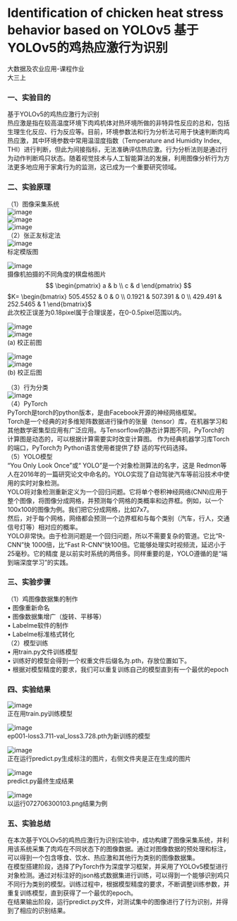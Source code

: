 # Identification of chicken heat stress behavior based on YOLOv5 基于YOLOv5的鸡热应激行为识别
大数据及农业应用-课程作业\
大三上

### 一、实验目的
基于YOLOv5的鸡热应激行为识别\
热应激是指在较高温度环境下肉鸡机体对热环境所做的非特异性反应的总和，包括生理生化反应、行为反应等。目前，环境参数法和行为分析法可用于快速判断肉鸡热应激，其中环境参数中常用温湿度指数（Temperature and Humidity Index, THI）进行判断，但此为间接指标，无法准确评估热应激。行为分析法则是通过行为动作判断鸡只状态。随着视觉技术与人工智能算法的发展，利用图像分析行为方法更多地应用于家禽行为的监测，这已成为一个重要研究领域。

### 二、实验原理
（1）图像采集系统\
![image](https://github.com/user-attachments/assets/fb804c3b-5653-43e6-a6ae-8824dc283845)\
![image](https://github.com/user-attachments/assets/22fe248c-db30-4bb9-a323-78825a9c0c16)\
![image](https://github.com/user-attachments/assets/55310923-94ea-4519-be1a-1d1af433969a)\
（2）张正友标定法\
![image](https://github.com/user-attachments/assets/c93e7d45-fbcf-4356-a7c5-0199fcf7086e)\
标定模版图

![image](https://github.com/user-attachments/assets/1aa051b8-2842-43a2-a8d1-a6aaa78ddd64)\
摄像机拍摄的不同角度的棋盘格图片
$$
\begin{pmatrix}
a & b \\
c & d
\end{pmatrix}
$$
$K= \begin{bmatrix} 505.4552 & 0 & 0 \\ 0.1921 & 507.391 & 0 \\ 429.491 & 252.5465 & 1 \end{bmatrix}$  
此次校正误差为0.18pixel属于合理误差，在0-0.5pixel范围以内。

![image](https://github.com/user-attachments/assets/38153535-1170-4bf7-9323-060fe0750fb4)\
![image](https://github.com/user-attachments/assets/5ba655d2-f4ca-40a2-9b8f-d4afb7e04efd)\
(a) 校正前图

![image](https://github.com/user-attachments/assets/2f387c66-a6f9-4854-b21b-ab9a54cfbb61)\
![image](https://github.com/user-attachments/assets/5683920a-36d0-46e6-b8bc-cc3b52a56ace)\
(b) 校正后图

（3）行为分类\
![image](https://github.com/user-attachments/assets/39713e16-69e0-4bae-8879-ed6e97c13191)\
（4）PyTorch\
PyTorch是torch的python版本，是由Facebook开源的神经网络框架。\
Torch是一个经典的对多维矩阵数据进行操作的张量（tensor）库，在机器学习和其他数学密集型应用有广泛应用。与Tensorflow的静态计算图不同，PyTorch的计算图是动态的，可以根据计算需要实时改变计算图。
作为经典机器学习库Torch的端口，PyTorch为 Python语言使用者提供了舒 适的写代码选择。\
（5）YOLO模型\
“You Only Look Once”或“ YOLO”是一个对象检测算法的名字，这是 Redmon等人在2016年的一篇研究论文中命名的。YOLO实现了自动驾驶汽车等前沿技术中使用的实时对象检测。\
YOLO将对象检测重新定义为一个回归问题。它将单个卷积神经网络(CNN)应用于整个图像，将图像分成网格，并预测每个网格的类概率和边界框。例如，以一个100x100的图像为例。我们把它分成网格，比如7x7。\
然后，对于每个网格，网络都会预测一个边界框和与每个类别（汽车，行人，交通信号灯等）相对应的概率。\
YOLO非常快。由于检测问题是一个回归问题，所以不需要复杂的管道。它比“R-CNN”快 1000倍，比“Fast R-CNN”快100倍。它能够处理实时视频流，延迟小于25毫秒。它的精度 是以前实时系统的两倍多。同样重要的是，YOLO遵循的是“端到端深度学习”的实践。

### 三、实验步骤
（1）鸡图像数据集的制作\
• 图像重新命名\
• 图像数据集增广（旋转、平移等）\
• Labelme软件的制作\
• Labelme标准格式转化\
（2）模型训练\
• 用train.py文件训练模型\
• 训练好的模型会得到一个权重文件后缀名为.pth，存放位置如下。\
• 根据对模型精度的要求，我们可以重复训练自己的模型直到有一个最优的epoch


### 四、实验结果
![image](https://github.com/user-attachments/assets/0cb91d4d-f9e0-4aac-b449-2a4a3e719dfc)\
正在用train.py训练模型

![image](https://github.com/user-attachments/assets/7f6a9c2e-f1c7-4837-87e6-322f8d782d86)\
ep001-loss3.711-val_loss3.728.pth为新训练的模型

![image](https://github.com/user-attachments/assets/fd6a4779-2419-4413-a9a1-67473470c8b7)\
正在运行predict.py生成标注的图片，右侧文件夹是正在生成的图片

![image](https://github.com/user-attachments/assets/c95c79ca-ec5d-49de-b652-100555d3c950)\
predict.py最终生成结果

![image](https://github.com/user-attachments/assets/dd41df24-548d-4718-8089-efc6f67ceab6)\
以运行072706300103.png结果为例

### 五、实验总结
在本次基于YOLOv5的鸡热应激行为识别实验中，成功构建了图像采集系统，并利用该系统采集了肉鸡在不同状态下的图像数据。通过对图像数据的预处理和标注，可以得到一个包含啄食、饮水、热应激和其他行为类别的图像数据集。\
在模型搭建阶段，选择了PyTorch作为深度学习框架，并采用了YOLOv5模型进行对象检测。通过对标注好的json格式数据集进行训练，可以得到一个能够识别鸡只不同行为类别的模型。训练过程中，根据模型精度的要求，不断调整训练参数，并重复训练模型，直到获得了一个最优的epoch。\
在结果输出阶段，运行predict.py文件，对测试集中的图像进行了行为识别，并得到了相应的识别结果。
